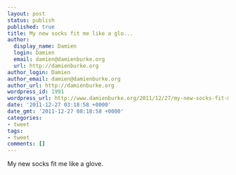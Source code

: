 ```yaml
---
layout: post
status: publish
published: true
title: My new socks fit me like a glo...
author:
  display_name: Damien
  login: Damien
  email: damien@damienburke.org
  url: http://damienburke.org
author_login: Damien
author_email: damien@damienburke.org
author_url: http://damienburke.org
wordpress_id: 1991
wordpress_url: http://www.damienburke.org/2011/12/27/my-new-socks-fit-me-like-a-glo/
date: '2011-12-27 03:18:58 +0000'
date_gmt: '2011-12-27 08:18:58 +0000'
categories:
- tweet
tags:
- tweet
comments: []
---
```

<p>My new socks fit me like a glove.</p>
